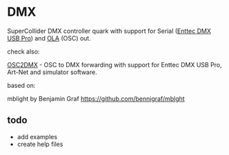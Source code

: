 # DMX
SuperCollider DMX controller quark with support for Serial ([Enttec DMX USB Pro](https://www.enttec.com/product/lighting-communication-protocols/dmx512/dmx-usb-pro/)) and [OLA](https://github.com/OpenLightingProject/ola) (OSC) out.

check also:

[OSC2DMX](https://github.com/kasparsj/OSC2DMX) - OSC to DMX forwarding with support for Enttec DMX USB Pro, Art-Net and simulator software.

based on:

mblight by Benjamin Graf
https://github.com/bennigraf/mblght

## todo
- add examples
- create help files
